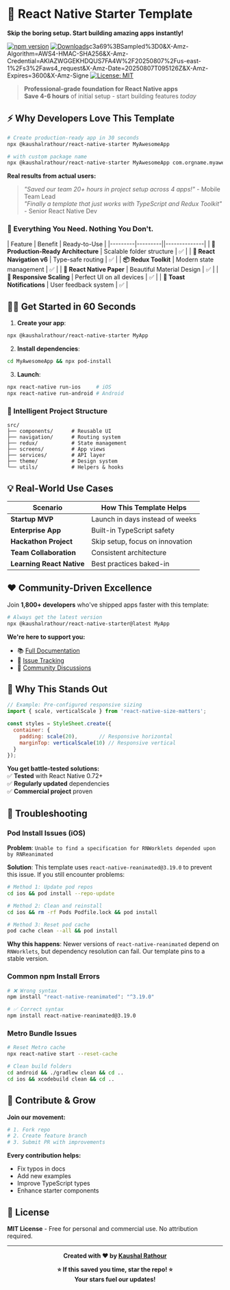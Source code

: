 # 🚀 React Native Starter Template

**Skip the boring setup. Start building amazing apps instantly!**

[![npm version](https://badge.fury.io/js/%40kaushalrathour%2Freact-native-starter.svg)](https://badge.fury.io/js/%40kaushalrathour%2Freact-native-starter)
[![Downloads](https://img.shields.io/npm/dm/@kaushalrathour/react-native-starter.svg)](https://www.npmjs.com/package/@kaushalrathour/react-native-starter)c3a69%3BSampled%3D0&amp;X-Amz-Algorithm=AWS4-HMAC-SHA256&amp;X-Amz-Credential=AKIAZWGGEKHDQUS7FA4W%2F20250807%2Fus-east-1%2Fs3%2Faws4_request&amp;X-Amz-Date=20250807T095126Z&amp;X-Amz-Expires=3600&amp;X-Amz-Signe
[![License: MIT](https://img.shields.io/badge/License-MIT-yellow.svg)](https://opensource.org/licenses/MIT)

> **Professional-grade foundation for React Native apps**  
> **Save 4-6 hours** of initial setup - start building features *today*

## ⚡ Why Developers Love This Template

```bash
# Create production-ready app in 30 seconds
npx @kaushalrathour/react-native-starter MyAwesomeApp

# with custom package name
npx @kaushalrathour/react-native-starter MyAwesomeApp com.orgname.myawesomeapp
```

**Real results from actual users:**  
> *"Saved our team 20+ hours in project setup across 4 apps!"* - Mobile Team Lead  
> *"Finally a template that just works with TypeScript and Redux Toolkit"* - Senior React Native Dev  

### 🎯 Everything You Need. Nothing You Don't.

| Feature | Benefit | Ready-to-Use |
|---------|---------||--------------|
| **🚀 Production-Ready Architecture** | Scalable folder structure | ✅ |
| **🧭 React Navigation v6** | Type-safe routing | ✅ |
| **📦 Redux Toolkit** | Modern state management | ✅ |
| **🎨 React Native Paper** | Beautiful Material Design | ✅ |
| **📱 Responsive Scaling** | Perfect UI on all devices | ✅ |
| **🔔 Toast Notifications** | User feedback system | ✅ |

## 🏃‍♂️ Get Started in 60 Seconds

1. **Create your app**:
```bash
npx @kaushalrathour/react-native-starter MyApp
```

2. **Install dependencies**:
```bash
cd MyAwesomeApp && npx pod-install
```

3. **Launch**:
```bash
npx react-native run-ios     # iOS
npx react-native run-android # Android
```



### 📂 Intelligent Project Structure
```
src/
├── components/      # Reusable UI
├── navigation/      # Routing system
├── redux/           # State management
├── screens/         # App views
├── services/        # API layer
├── theme/           # Design system
└── utils/           # Helpers & hooks
```

## 💡 Real-World Use Cases

| Scenario | How This Template Helps |
|----------|-------------------------|
| **Startup MVP** | Launch in days instead of weeks |
| **Enterprise App** | Built-in TypeScript safety |
| **Hackathon Project** | Skip setup, focus on innovation |
| **Team Collaboration** | Consistent architecture |
| **Learning React Native** | Best practices baked-in |
## ❤️ Community-Driven Excellence

Join **1,800+ developers** who've shipped apps faster with this template:

```bash
# Always get the latest version
npx @kaushalrathour/react-native-starter@latest MyApp
```

**We're here to support you:**
- 📚 [Full Documentation](https://github.com/kaushalrathour/react-native-starter/wiki)
- 🐛 [Issue Tracking](https://github.com/kaushalrathour/react-native-starter/issues)
- 💬 [Community Discussions](https://github.com/kaushalrathour/react-native-starter/discussions)

## 🌟 Why This Stands Out

```javascript
// Example: Pre-configured responsive sizing
import { scale, verticalScale } from 'react-native-size-matters';

const styles = StyleSheet.create({
  container: {
    padding: scale(20),       // Responsive horizontal
    marginTop: verticalScale(10) // Responsive vertical
  }
});
```

**You get battle-tested solutions:**  
✅ **Tested** with React Native 0.72+  
✅ **Regularly updated** dependencies  
✅ **Commercial project** proven  

## 🔧 Troubleshooting

### Pod Install Issues (iOS)

**Problem**: `Unable to find a specification for RNWorklets depended upon by RNReanimated`

**Solution**: This template uses `react-native-reanimated@3.19.0` to prevent this issue. If you still encounter problems:

```bash
# Method 1: Update pod repos
cd ios && pod install --repo-update

# Method 2: Clean and reinstall
cd ios && rm -rf Pods Podfile.lock && pod install

# Method 3: Reset pod cache
pod cache clean --all && pod install
```

**Why this happens**: Newer versions of `react-native-reanimated` depend on `RNWorklets`, but dependency resolution can fail. Our template pins to a stable version.

### Common npm Install Errors

```bash
# ❌ Wrong syntax
npm install "react-native-reanimated": "^3.19.0"

# ✅ Correct syntax  
npm install react-native-reanimated@3.19.0
```

### Metro Bundle Issues

```bash
# Reset Metro cache
npx react-native start --reset-cache

# Clean build folders
cd android && ./gradlew clean && cd ..
cd ios && xcodebuild clean && cd ..
```

## 🤝 Contribute & Grow

**Join our movement:**  
```bash
# 1. Fork repo
# 2. Create feature branch
# 3. Submit PR with improvements
```

**Every contribution helps:**  
- Fix typos in docs  
- Add new examples  
- Improve TypeScript types  
- Enhance starter components  

## 📄 License

**MIT License** - Free for personal and commercial use. No attribution required.

---

<div align="center">

**Created with ❤️ by [Kaushal Rathour](https://github.com/kaushalrathour)** 

**⭐ If this saved you time, star the repo! ⭐**  
**Your stars fuel our updates!**

</div>
